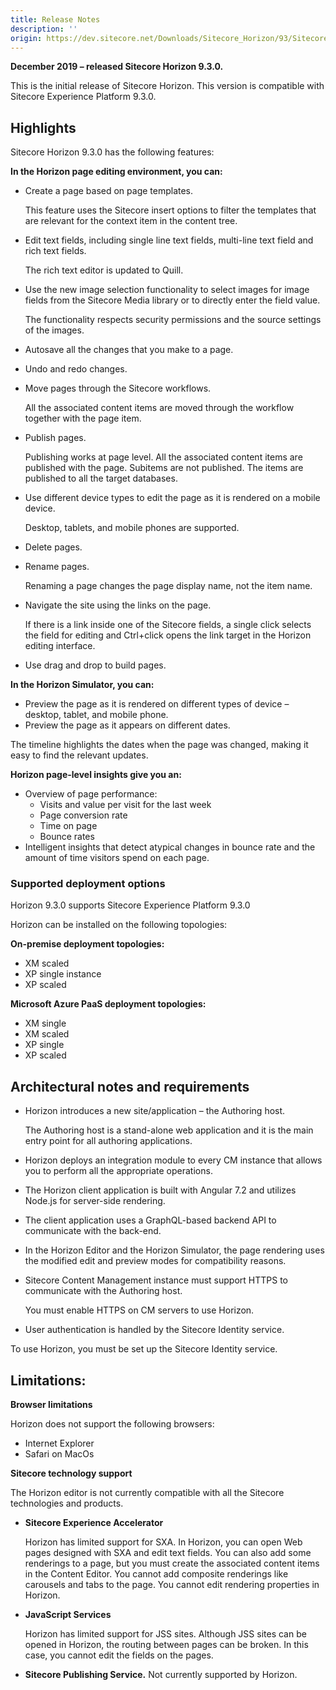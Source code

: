 ```yaml
---
title: Release Notes
description: ''
origin: https://dev.sitecore.net/Downloads/Sitecore_Horizon/93/Sitecore_Horizon_93_Initial_version/Release_Notes
---
```


**December 2019 – released Sitecore Horizon 9.3.0.**

This is the initial release of Sitecore Horizon. This version is compatible with Sitecore Experience Platform 9.3.0.

## Highlights

Sitecore Horizon 9.3.0 has the following features:

**In the Horizon page editing environment, you can:**

-   Create a page based on page templates.
    
    This feature uses the Sitecore insert options to filter the templates that are relevant for the context item in the content tree.
    
-   Edit text fields, including single line text fields, multi-line text field and rich text fields.
    
    The rich text editor is updated to Quill.
    
-   Use the new image selection functionality to select images for image fields from the Sitecore Media library or to directly enter the field value.
    
    The functionality respects security permissions and the source settings of the images.
    
-   Autosave all the changes that you make to a page.
-   Undo and redo changes.
-   Move pages through the Sitecore workflows.
    
    All the associated content items are moved through the workflow together with the page item.
    
-   Publish pages.
    
    Publishing works at page level. All the associated content items are published with the page. Subitems are not published. The items are published to all the target databases.
    
-   Use different device types to edit the page as it is rendered on a mobile device.
    
    Desktop, tablets, and mobile phones are supported.
    
-   Delete pages.
-   Rename pages.
    
    Renaming a page changes the page display name, not the item name.
    
-   Navigate the site using the links on the page.
    
    If there is a link inside one of the Sitecore fields, a single click selects the field for editing and Ctrl+click opens the link target in the Horizon editing interface.
    
-   Use drag and drop to build pages.

**In the Horizon Simulator, you can:**

-   Preview the page as it is rendered on different types of device – desktop, tablet, and mobile phone.
-   Preview the page as it appears on different dates.

The timeline highlights the dates when the page was changed, making it easy to find the relevant updates.

**Horizon page-level insights give you an:**

-   Overview of page performance:
    -   Visits and value per visit for the last week
    -   Page conversion rate
    -   Time on page
    -   Bounce rates
-   Intelligent insights that detect atypical changes in bounce rate and the amount of time visitors spend on each page.

### Supported deployment options

Horizon 9.3.0 supports Sitecore Experience Platform 9.3.0

Horizon can be installed on the following topologies:

**On-premise deployment topologies:**

-   XM scaled
-   XP single instance
-   XP scaled

**Microsoft Azure PaaS deployment topologies:**

-   XM single
-   XM scaled
-   XP single
-   XP scaled

## Architectural notes and requirements

-   Horizon introduces a new site/application – the Authoring host.
    
    The Authoring host is a stand-alone web application and it is the main entry point for all authoring applications.
    
-   Horizon deploys an integration module to every CM instance that allows you to perform all the appropriate operations.
-   The Horizon client application is built with Angular 7.2 and utilizes Node.js for server-side rendering.
-   The client application uses a GraphQL-based backend API to communicate with the back-end.
-   In the Horizon Editor and the Horizon Simulator, the page rendering uses the modified edit and preview modes for compatibility reasons.
-   Sitecore Content Management instance must support HTTPS to communicate with the Authoring host.
    
    You must enable HTTPS on CM servers to use Horizon.
    
-   User authentication is handled by the Sitecore Identity service.

To use Horizon, you must be set up the Sitecore Identity service.

## Limitations:

**Browser limitations**

Horizon does not support the following browsers:

-   Internet Explorer
-   Safari on MacOs

**Sitecore technology support**

The Horizon editor is not currently compatible with all the Sitecore technologies and products.

-   **Sitecore Experience Accelerator**
    
    Horizon has limited support for SXA. In Horizon, you can open Web pages designed with SXA and edit text fields. You can also add some renderings to a page, but you must create the associated content items in the Content Editor. You cannot add composite renderings like carousels and tabs to the page. You cannot edit rendering properties in Horizon.
    
-   **JavaScript Services**
    
    Horizon has limited support for JSS sites. Although JSS sites can be opened in Horizon, the routing between pages can be broken. In this case, you cannot edit the fields on the pages.
    
-   **Sitecore Publishing Service.** Not currently supported by Horizon.